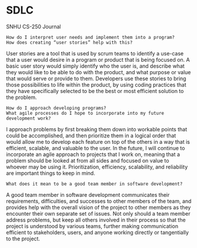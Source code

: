 # SDLC
SNHU CS-250 Journal

    How do I interpret user needs and implement them into a program?
    How does creating “user stories” help with this?

User stories are a tool that is used by scrum teams to identify a use-case that a user would desire in a program or product that is being focused on. A basic user story would simply identify who the user is, and describe what they would like to be able to do with the product, and what purpose or value that would serve or provide to them. Developers use these stories to bring those possibilities to life within the product, by using coding practices that they have specifically selected to be the best or most efficient solution to the problem.

    How do I approach developing programs?
    What agile processes do I hope to incorporate into my future development work?

I approach problems by first breaking them down into workable points that could be accomplished, and then prioritize them in a logical order that would allow me to develop each feature on top of the others in a way that is efficient, scalable, and valuable to the user. In the future, I will continue to incorporate an agile approach to projects that I work on, meaning that a problem should be looked at from all sides and focused on value to whoever may be using it. Prioritization, efficiency, scalability, and reliability are important things to keep in mind.

    What does it mean to be a good team member in software development?

A good team member in software development communicates their requirements, difficulties, and successes to other members of the team, and provides help with the overall vision of the project to other members as they encounter their own separate set of issues. Not only should a team member address problems, but keep all others involved in their process so that the project is understood by various teams, further making communication efficient to stakeholders, users, and anyone working directly or tangentially to the project.
